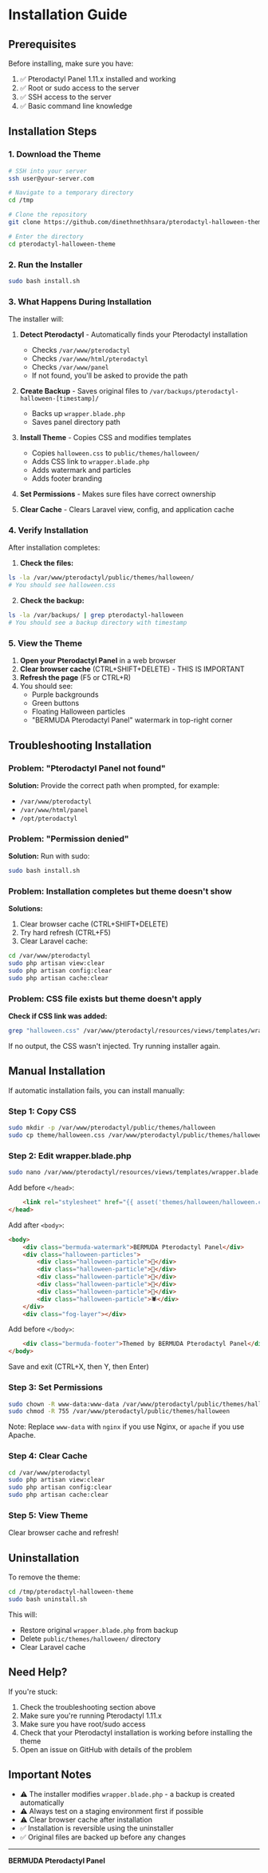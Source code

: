 # Installation Guide

## Prerequisites

Before installing, make sure you have:

1. ✅ Pterodactyl Panel 1.11.x installed and working
2. ✅ Root or sudo access to the server
3. ✅ SSH access to the server
4. ✅ Basic command line knowledge

## Installation Steps

### 1. Download the Theme

```bash
# SSH into your server
ssh user@your-server.com

# Navigate to a temporary directory
cd /tmp

# Clone the repository
git clone https://github.com/dinethnethhsara/pterodactyl-halloween-theme.git

# Enter the directory
cd pterodactyl-halloween-theme
```

### 2. Run the Installer

```bash
sudo bash install.sh
```

### 3. What Happens During Installation

The installer will:

1. **Detect Pterodactyl** - Automatically finds your Pterodactyl installation
   - Checks `/var/www/pterodactyl`
   - Checks `/var/www/html/pterodactyl`
   - Checks `/var/www/panel`
   - If not found, you'll be asked to provide the path

2. **Create Backup** - Saves original files to `/var/backups/pterodactyl-halloween-[timestamp]/`
   - Backs up `wrapper.blade.php`
   - Saves panel directory path

3. **Install Theme** - Copies CSS and modifies templates
   - Copies `halloween.css` to `public/themes/halloween/`
   - Adds CSS link to `wrapper.blade.php`
   - Adds watermark and particles
   - Adds footer branding

4. **Set Permissions** - Makes sure files have correct ownership

5. **Clear Cache** - Clears Laravel view, config, and application cache

### 4. Verify Installation

After installation completes:

1. **Check the files:**
```bash
ls -la /var/www/pterodactyl/public/themes/halloween/
# You should see halloween.css
```

2. **Check the backup:**
```bash
ls -la /var/backups/ | grep pterodactyl-halloween
# You should see a backup directory with timestamp
```

### 5. View the Theme

1. **Open your Pterodactyl Panel** in a web browser
2. **Clear browser cache** (CTRL+SHIFT+DELETE) - THIS IS IMPORTANT
3. **Refresh the page** (F5 or CTRL+R)
4. You should see:
   - Purple backgrounds
   - Green buttons
   - Floating Halloween particles
   - "BERMUDA Pterodactyl Panel" watermark in top-right corner

## Troubleshooting Installation

### Problem: "Pterodactyl Panel not found"

**Solution:** Provide the correct path when prompted, for example:
- `/var/www/pterodactyl`
- `/var/www/html/panel`
- `/opt/pterodactyl`

### Problem: "Permission denied"

**Solution:** Run with sudo:
```bash
sudo bash install.sh
```

### Problem: Installation completes but theme doesn't show

**Solutions:**
1. Clear browser cache (CTRL+SHIFT+DELETE)
2. Try hard refresh (CTRL+F5)
3. Clear Laravel cache:
```bash
cd /var/www/pterodactyl
sudo php artisan view:clear
sudo php artisan config:clear
sudo php artisan cache:clear
```

### Problem: CSS file exists but theme doesn't apply

**Check if CSS link was added:**
```bash
grep "halloween.css" /var/www/pterodactyl/resources/views/templates/wrapper.blade.php
```

If no output, the CSS wasn't injected. Try running installer again.

## Manual Installation

If automatic installation fails, you can install manually:

### Step 1: Copy CSS

```bash
sudo mkdir -p /var/www/pterodactyl/public/themes/halloween
sudo cp theme/halloween.css /var/www/pterodactyl/public/themes/halloween/
```

### Step 2: Edit wrapper.blade.php

```bash
sudo nano /var/www/pterodactyl/resources/views/templates/wrapper.blade.php
```

Add before `</head>`:
```html
    <link rel="stylesheet" href="{{ asset('themes/halloween/halloween.css') }}">
</head>
```

Add after `<body>`:
```html
<body>
    <div class="bermuda-watermark">BERMUDA Pterodactyl Panel</div>
    <div class="halloween-particles">
        <div class="halloween-particle">👻</div>
        <div class="halloween-particle">🦇</div>
        <div class="halloween-particle">🎃</div>
        <div class="halloween-particle">👻</div>
        <div class="halloween-particle">🦇</div>
        <div class="halloween-particle">🕷️</div>
    </div>
    <div class="fog-layer"></div>
```

Add before `</body>`:
```html
    <div class="bermuda-footer">Themed by BERMUDA Pterodactyl Panel</div>
</body>
```

Save and exit (CTRL+X, then Y, then Enter)

### Step 3: Set Permissions

```bash
sudo chown -R www-data:www-data /var/www/pterodactyl/public/themes/halloween
sudo chmod -R 755 /var/www/pterodactyl/public/themes/halloween
```

Note: Replace `www-data` with `nginx` if you use Nginx, or `apache` if you use Apache.

### Step 4: Clear Cache

```bash
cd /var/www/pterodactyl
sudo php artisan view:clear
sudo php artisan config:clear
sudo php artisan cache:clear
```

### Step 5: View Theme

Clear browser cache and refresh!

## Uninstallation

To remove the theme:

```bash
cd /tmp/pterodactyl-halloween-theme
sudo bash uninstall.sh
```

This will:
- Restore original `wrapper.blade.php` from backup
- Delete `public/themes/halloween/` directory
- Clear Laravel cache

## Need Help?

If you're stuck:

1. Check the troubleshooting section above
2. Make sure you're running Pterodactyl 1.11.x
3. Make sure you have root/sudo access
4. Check that your Pterodactyl installation is working before installing the theme
5. Open an issue on GitHub with details of the problem

## Important Notes

- ⚠️ The installer modifies `wrapper.blade.php` - a backup is created automatically
- ⚠️ Always test on a staging environment first if possible
- ⚠️ Clear browser cache after installation
- ✅ Installation is reversible using the uninstaller
- ✅ Original files are backed up before any changes

---

**BERMUDA Pterodactyl Panel**
